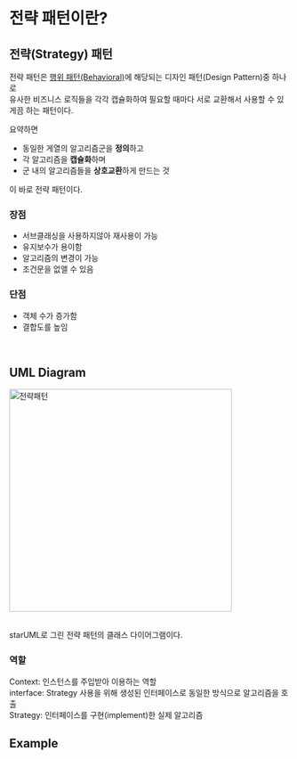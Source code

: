 전략 패턴이란? <Badge text="song" />
================


## 전략(Strategy) 패턴 

전략 패턴은 [행위 패턴(Behavioral)](https://refactoring.guru/design-patterns/behavioral-patterns)에 해당되는 디자인 패턴(Design Pattern)중 하나로    
유사한 비즈니스 로직들을 각각 캡슐화하여 필요할 때마다 서로 교환해서 사용할 수 있게끔 하는 패턴이다.

요약하면   

- 동일한 게열의 알고리즘군을 **정의**하고   
- 각 알고리즘을 **캡슐화**하며   
- 군 내의 알고리즘들을 **상호교환**하게 만드는 것   

이 바로 전략 패턴이다.   


### 장점

- 서브클래싱을 사용하지않아 재사용이 가능   
- 유지보수가 용이함   
- 알고리즘의 변경이 가능   
- 조건문을 없앨 수 있음   


### 단점

- 객체 수가 증가함   
- 결합도를 높임   

<br>   


## UML Diagram

<img src="https://img1.daumcdn.net/thumb/R1280x0/?scode=mtistory2&fname=https%3A%2F%2Fk.kakaocdn.net%2Fdn%2FcamOYZ%2FbtqDRwOXmxN%2FXSYAlD6Tg93phZ4t4VHBo1%2Fimg.png" alt="전략패턴" height="400px" />  
<br>
<br>

starUML로 그린 전략 패턴의 클래스 다이어그램이다.   

### 역할

Context: 인스턴스를 주입받아 이용하는 역할   
interface: Strategy 사용을 위해 생성된 인터페이스로 동일한 방식으로 알고리즘을 호출   
Strategy: 인터페이스를 구현(implement)한 실제 알고리즘   


## Example






